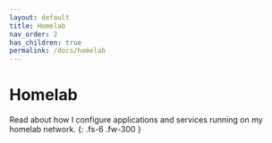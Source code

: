 ```yaml
---
layout: default
title: Homelab
nav_order: 2
has_children: true
permalink: /docs/homelab
---
```


# Homelab

Read about how I configure applications and services running on my homelab network.
{: .fs-6 .fw-300 }
